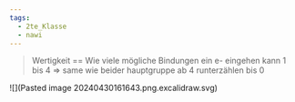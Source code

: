 ```yaml
---
tags:
  - 2te_Klasse
  - nawi
---
```


> Wertigkeit == Wie viele mögliche Bindungen ein e- eingehen kann
> 1 bis 4 ⇒ same wie beider hauptgruppe ab 4 runterzählen bis 0

![](Pasted image 20240430161643.png.excalidraw.svg)
